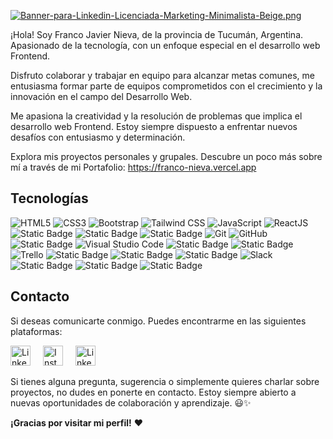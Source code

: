 [![Banner-para-Linkedin-Licenciada-Marketing-Minimalista-Beige.png](https://i.postimg.cc/zDtNWYBq/Banner-para-Linkedin-Licenciada-Marketing-Minimalista-Beige.png)](https://postimg.cc/yWZ245cG)

¡Hola! Soy Franco Javier Nieva, de la provincia de Tucumán, Argentina. Apasionado de la tecnología, con un enfoque especial en el desarrollo web Frontend.

Disfruto colaborar y trabajar en equipo para alcanzar metas comunes, me entusiasma formar parte de equipos comprometidos con el crecimiento y la innovación en el campo del Desarrollo Web.

Me apasiona la creatividad y la resolución de problemas que implica el desarrollo web Frontend. Estoy siempre dispuesto a enfrentar nuevos desafíos con entusiasmo y determinación.

Explora mis proyectos personales y grupales. Descubre un poco más sobre mí a través de mi Portafolio: https://franco-nieva.vercel.app

## Tecnologías



![HTML5](https://img.shields.io/badge/HTML5-E34F26?style=for-the-badge&logo=html5&logoColor=white) ![CSS3](https://img.shields.io/badge/CSS3-1572B6?style=for-the-badge&logo=css3&logoColor=white) ![Bootstrap](https://img.shields.io/badge/Bootstrap-563D7C?style=for-the-badge&logo=bootstrap&logoColor=white) ![Tailwind CSS](https://img.shields.io/badge/Tailwind_CSS-38B2AC?style=for-the-badge&logo=tailwind-css&logoColor=white) ![JavaScript](https://img.shields.io/badge/JavaScript-F7DF1E?style=for-the-badge&logo=javascript&logoColor=black) ![ReactJS](https://img.shields.io/badge/React-61DAFB?style=for-the-badge&logo=react&logoColor=white) ![Static Badge](https://img.shields.io/badge/nodeJS-5FA04E?style=for-the-badge&logo=Node.js&logoColor=%23fff) ![Static Badge](https://img.shields.io/badge/express-000000?style=for-the-badge&logo=Express&logoColor=%23fff) ![Static Badge](https://img.shields.io/badge/mongodb-47A248?style=for-the-badge&logo=MongoDB&logoColor=%23fff) ![Git](https://img.shields.io/badge/Git-F05032?style=for-the-badge&logo=git&logoColor=white) ![GitHub](https://img.shields.io/badge/GitHub-181717?style=for-the-badge&logo=github&logoColor=white) ![Static Badge](https://img.shields.io/badge/postman-FF6C37?style=for-the-badge&logo=postman&logoColor=%23fff) ![Visual Studio Code](https://img.shields.io/badge/Visual_Studio_Code-007ACC?style=for-the-badge&logo=visual-studio-code&logoColor=white) ![Static Badge](https://img.shields.io/badge/npm-CB3837?style=for-the-badge&logo=npm&logoColor=%23fff) ![Static Badge](https://img.shields.io/badge/Figma-F24E1E?style=for-the-badge&logo=Figma&logoColor=%23fff) ![Trello](https://img.shields.io/badge/Trello-0079BF?style=for-the-badge&logo=trello&logoColor=white) ![Static Badge](https://img.shields.io/badge/Scrum-009FDA?style=for-the-badge&logo=Scrum&logoColor=%23fff) ![Static Badge](https://img.shields.io/badge/Vercel-000000?style=for-the-badge&logo=Vercel&logoColor=%23fff) ![Static Badge](https://img.shields.io/badge/Netlify-00C7B7?style=for-the-badge&logo=Netlify&logoColor=%23fff) ![Slack](https://img.shields.io/badge/Slack-4A154B?style=for-the-badge&logo=slack&logoColor=white) ![Static Badge](https://img.shields.io/badge/Zoom-0B5CFF?style=for-the-badge&logo=Zoom&logoColor=%23fff) ![Static Badge](https://img.shields.io/badge/Google%20meet-00897B?style=for-the-badge&logo=Google%20meet&logoColor=%23fff) ![Static Badge](https://img.shields.io/badge/Discord-5865F2?style=for-the-badge&logo=Discord&logoColor=%23fff)


## Contacto 
Si deseas comunicarte conmigo. Puedes encontrarme en las siguientes plataformas:

<a href="https://www.linkedin.com/in/francojnieva" target="_blank"><img alt="LinkedIn" width="32px" style="margin-right: 1rem" src="https://www.svgrepo.com/show/349436/linkedin.svg" /></a> <a href="https://www.instagram.com/franconieva.97" target="_blank"><img alt="Instagram" width="32px" style="margin-right: 1rem" src="https://www.svgrepo.com/show/349410/instagram.svg" /></a> <a href="mailto:franco97nieva@gmail.com" target="_blank"><img alt="LinkedIn" width="32px" src="https://www.svgrepo.com/show/448227/google.svg" /></a>


Si tienes alguna pregunta, sugerencia o simplemente quieres charlar sobre proyectos, no dudes en ponerte en contacto. Estoy siempre abierto a nuevas oportunidades de colaboración y aprendizaje. 😃✨

****¡Gracias por visitar mi perfil!**** ❤




